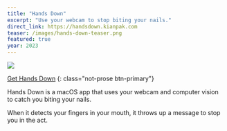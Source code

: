 ```yaml
---
title: "Hands Down"
excerpt: "Use your webcam to stop biting your nails."
direct_link: https://handsdown.kianpak.com
teaser: /images/hands-down-teaser.png
featured: true
year: 2023
---
```


![](/images/hands-down-teaser.png)

[Get Hands Down](https://handsdown.kianpak.com)
{: class="not-prose btn-primary"}

Hands Down is a macOS app that uses your webcam and computer vision to catch you biting your nails. 

When it detects your fingers in your mouth, it throws up a message to stop you in the act.
